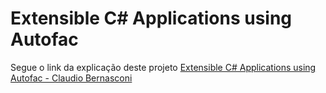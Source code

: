 # Extensible C# Applications using Autofac

Segue o link da explicação deste projeto [Extensible C# Applications using Autofac - Claudio Bernasconi](https://www.claudiobernasconi.ch/2019/01/16/extensible-csharp-applications-using-autofac/)
